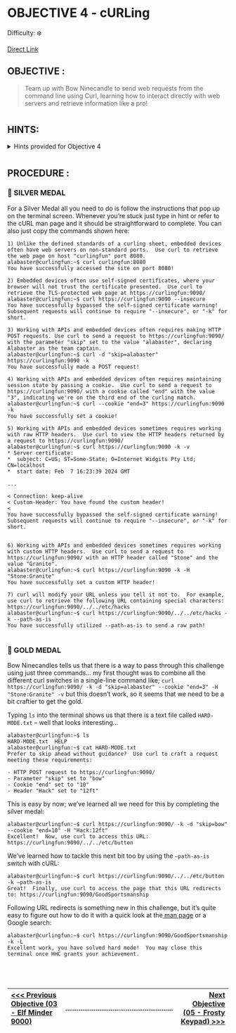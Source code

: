 # OBJECTIVE 4 - cURLing #
Difficulty: ❄️

[Direct Link](https://hhc24-wetty.holidayhackchallenge.com?&challenge=termCurling)

## OBJECTIVE : ##
>Team up with Bow Ninecandle to send web requests from the command line using Curl, learning how to interact directly with web servers and retrieve information like a pro!
#  

## HINTS: ##
<details>
  <summary>Hints provided for Objective 4</summary>
  
>-	The official [cURL man page](https://curl.se/docs/manpage.html) has tons of useful information on how to use cURL.
>-	Take a look at cURL’s “—path-as-is” option; it controls a default behaviour that you may not expect!
</details>

#  

## PROCEDURE : ##
### 🥈 SILVER MEDAL ###

For a Silver Medal all you need to do is follow the instructions that pop up on the terminal screen.  Whenever you’re stuck just type in hint or refer to the cURL man page and it should be straightforward to complete.  You can also just copy the commands shown here:

```console
1) Unlike the defined standards of a curling sheet, embedded devices often have web servers on non-standard ports.  Use curl to retrieve the web page on host "curlingfun" port 8080.
alabaster@curlingfun:~$ curl curlingfun:8080
You have successfully accessed the site on port 8080!

2) Embedded devices often use self-signed certificates, where your browser will not trust the certificate presented.  Use curl to retrieve the TLS-protected web page at https://curlingfun:9090/
alabaster@curlingfun:~$ curl https://curlingfun:9090 --insecure
You have successfully bypassed the self-signed certificate warning!
Subsequent requests will continue to require "--insecure", or "-k" for short.

3) Working with APIs and embedded devices often requires making HTTP POST requests. Use curl to send a request to https://curlingfun:9090/ with the parameter "skip" set to the value "alabaster", declaring Alabaster as the team captain.
alabaster@curlingfun:~$ curl -d "skip=alabaster" https://curlingfun:9090 -k
You have successfully made a POST request!

4) Working with APIs and embedded devices often requires maintaining session state by passing a cookie.  Use curl to send a request to https://curlingfun:9090/ with a cookie called "end" with the value "3", indicating we're on the third end of the curling match.
alabaster@curlingfun:~$ curl --cookie "end=3" https://curlingfun:9090 -k
You have successfully set a cookie!

5) Working with APIs and embedded devices sometimes requires working with raw HTTP headers.  Use curl to view the HTTP headers returned by a request to https://curlingfun:9090/
alabaster@curlingfun:~$ curl https://curlingfun:9090 -k -v
* Server certificate:
*  subject: C=US; ST=Some-State; O=Internet Widgits Pty Ltd; CN=localhost
*  start date: Feb  7 16:23:39 2024 GMT

...

< Connection: keep-alive
< Custom-Header: You have found the custom header!
< 
You have successfully bypassed the self-signed certificate warning!
Subsequent requests will continue to require "--insecure", or "-k" for short.


6) Working with APIs and embedded devices sometimes requires working with custom HTTP headers.  Use curl to send a request to https://curlingfun:9090/ with an HTTP header called "Stone" and the value "Granite".
alabaster@curlingfun:~$ curl https://curlingfun:9090 -k -H "Stone:Granite"
You have successfully set a custom HTTP header!

7) curl will modify your URL unless you tell it not to.  For example, use curl to retrieve the following URL containing special characters: https://curlingfun:9090/../../etc/hacks
alabaster@curlingfun:~$ curl https://curlingfun:9090/../../etc/hacks -k --path-as-is
You have successfully utilized --path-as-is to send a raw path!
```

#

### 🥇 GOLD MEDAL ###
Bow Ninecandles tells us that there is a way to pass through this challenge using just three commands… my first thought was to combine all the different curl switches in a single-line command like; `curl https://curlingfun:9090/ -k -d "skip=alabaster" --cookie "end=3" -H "Stone:Granite" -v`  but this doesn’t work, so it seems that we need to be a bit craftier to get the gold.

Typing `ls` into the terminal shows us that there is a text file called `HARD-MODE.txt` – well that looks interesting…

```console
alabaster@curlingfun:~$ ls
HARD-MODE.txt  HELP
alabaster@curlingfun:~$ cat HARD-MODE.txt 
Prefer to skip ahead without guidance?  Use curl to craft a request meeting these requirements:

- HTTP POST request to https://curlingfun:9090/
- Parameter "skip" set to "bow"
- Cookie "end" set to "10"
- Header "Hack" set to "12ft"
```

This is easy by now; we’ve learned all we need for this by completing the silver medal:

```console
alabaster@curlingfun:~$ curl https://curlingfun:9090/ -k -d "skip=bow" --cookie "end=10" -H "Hack:12ft"
Excellent!  Now, use curl to access this URL: https://curlingfun:9090/../../etc/button
```

We’ve learned how to tackle this next bit too by using the `–path-as-is` switch with cURL:
```console
alabaster@curlingfun:~$ curl https://curlingfun:9090/../../etc/button -k –path-as-is
Great!  Finally, use curl to access the page that this URL redirects to: https://curlingfun:9090/GoodSportsmanship
```

Following URL redirects is something new in this challenge, but it’s quite easy to figure out how to do it with a quick look at the[ man page](https://curl.se/docs/manpage.html) or a Google search:

```console
alabaster@curlingfun:~$ curl https://curlingfun:9090/GoodSportsmanship -k -L
Excellent work, you have solved hard mode!  You may close this terminal once HHC grants your achievement.
```
 
#
[<<< Previous Objective (03 - Elf Minder 9000)](OBJECTIVE%2003%20-%20Elf%20Minder%209000.md)|.........................................................| [Next Objective (05 - Frosty Keypad) >>>](OBJECTIVE%2005%20-%20Frosty%20Keypad.md)|
:-|--|-:
